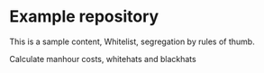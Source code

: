 # Example repository
This is a sample content, Whitelist, segregation by rules of thumb.

Calculate manhour costs, whitehats and blackhats